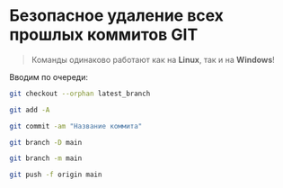 # Безопасное удаление всех прошлых коммитов GIT

> Команды одинаково работают как на **Linux**, так и на **Windows**!

Вводим по очереди:

```bash
git checkout --orphan latest_branch
```

```bash
git add -A
```

```bash
git commit -am "Название коммита"
```

```bash
git branch -D main
```

```bash
git branch -m main
```

```bash
git push -f origin main
```
